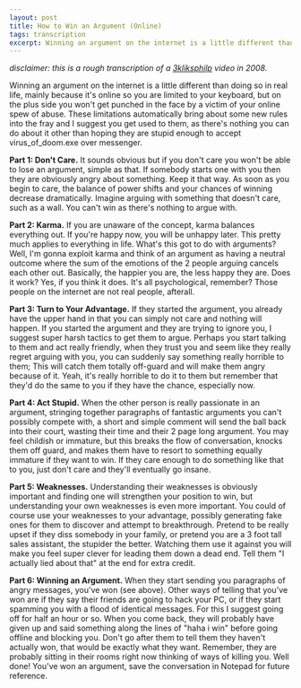 ```yaml
---
layout: post
title: How to Win an Argument (Online)
tags: transcription
excerpt: Winning an argument on the internet is a little different than doing so in real life, mainly because it's online so you are limited to your keyboard, but on the plus side you won't get punched in the face by a victim of your online spew of abuse. These limitations automatically bring about some new rules into the fray and I suggest you get used to them, as there's nothing you can do about it other than hoping they are stupid enough to accept virus_of_doom.exe over messenger.
---
```


_disclaimer: this is a rough transcription of a [3kliksphilp](https://www.youtube.com/channel/UCmu9PVIZBk-ZCi-Sk2F2utA) video in 2008._

Winning an argument on the internet is a little different than doing so in real life, mainly because it's online so you are limited to your keyboard, but on the plus side you won't get punched in the face by a victim of your online spew of abuse. These limitations automatically bring about some new rules into the fray and I suggest you get used to them, as there's nothing you can do about it other than hoping they are stupid enough to accept virus_of_doom.exe over messenger.

**Part 1: Don't Care.** It sounds obvious but if you don't care you won't be able to lose an argument, simple as that. If somebody starts one with you then they are obviously angry about something. Keep it that way. As soon as you begin to care, the balance of power shifts and your chances of winning decrease dramatically. Imagine arguing with something that doesn't care, such as a wall. You can't win as there's nothing to argue with.

**Part 2: Karma.** If you are unaware of the concept, karma balances everything out. If you're happy now, you will be unhappy later. This pretty much applies to everything in life. What's this got to do with arguments? Well, I'm gonna exploit karma and think of an argument as having a neutral outcome where the sum of the emotions of the 2 people arguing cancels each other out. Basically, the happier you are, the less happy they are. Does it work? Yes, if you think it does. It's all psychological, remember? Those people on the internet are not real people, afterall.

**Part 3: Turn to Your Advantage.** If they started the argument, you already have the upper hand in that you can simply not care and nothing will happen. If you started the argument and they are trying to ignore you, I suggest super harsh tactics to get them to argue. Perhaps you start talking to them and act really friendly, when they trust you and seem like they really regret arguing with you, you can suddenly say something really horrible to them; This will catch them totally off-guard and will make them angry because of it. Yeah, it's really horrible to do it to them but remember that they'd do the same to you if they have the chance, especially now.

**Part 4: Act Stupid.** When the other person is really passionate in an argument, stringing together paragraphs of fantastic arguments you can't possibly compete with, a short and simple comment will send the ball back into their court, wasting their time and their 2 page long argument. You may feel childish or immature, but this breaks the flow of conversation, knocks them off guard, and makes them have to resort to something equally immature if they want to win. If they care enough to do something like that to you, just don't care and they'll eventually go insane.

**Part 5: Weaknesses.** Understanding their weaknesses is obviously important and finding one will strengthen your position to win, but understanding your own weaknesses is even more important. You could of course use your weaknesses to your advantage, possibly generating fake ones for them to discover and attempt to breakthrough. Pretend to be really upset if they diss somebody in your family, or pretend you are a 3 foot tall sales assistant, the stupider the better. Watching them use it against you will make you feel super clever for leading them down a dead end. Tell them "I actually lied about that" at the end for extra credit.

**Part 6: Winning an Argument.** When they start sending you paragraphs of angry messages, you've won (see above). Other ways of telling that you've won are if they say their friends are going to hack your PC, or if they start spamming you with a flood of identical messages. For this I suggest going off for half an hour or so. When you come back, they will probably have given up and said something along the lines of "haha i win" before going offline and blocking you. Don't go after them to tell them they haven't actually won, that would be exactly what they want. Remember, they are probably sitting in their rooms right now thinking of ways of killing you. Well done! You've won an argument, save the conversation in Notepad for future reference.

